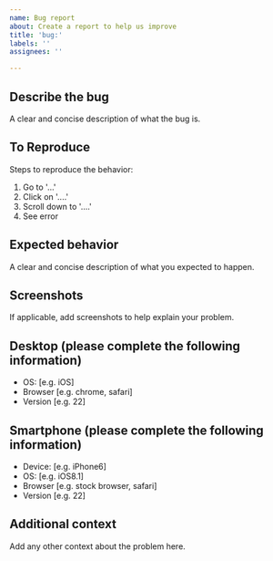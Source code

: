 ```yaml
---
name: Bug report
about: Create a report to help us improve
title: 'bug:'
labels: ''
assignees: ''

---
```


Describe the bug
----------------

A clear and concise description of what the bug is.

To Reproduce
------------

Steps to reproduce the behavior:
1.  Go to '...'
2.  Click on '....'
3.  Scroll down to '....'
4.  See error

Expected behavior
-----------------

A clear and concise description of what you expected to happen.

Screenshots
-----------

If applicable, add screenshots to help explain your problem.

Desktop (please complete the following information)
----------------------------------------------------

-   OS: [e.g. iOS]
-   Browser [e.g. chrome, safari]
-   Version [e.g. 22]

Smartphone (please complete the following information)
-------------------------------------------------------

-   Device: [e.g. iPhone6]
-   OS: [e.g. iOS8.1]
-   Browser [e.g. stock browser, safari]
-   Version [e.g. 22]

Additional context
------------------
Add any other context about the problem here.
